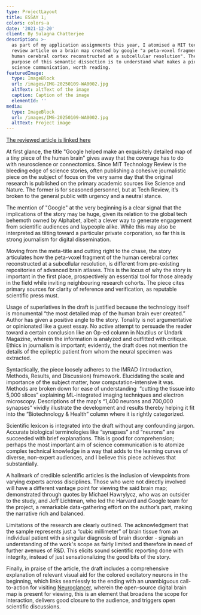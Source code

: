```yaml
---
type: ProjectLayout
title: ESSAY 1;
colors: colors-a
date: '2021-12-20'
client: By Sulagna Chatterjee
description: >-
  as part of my application assignments this year, I atomised a MIT technology
  review article on a brain map created by google "a peta-voxel fragment of the
  human cerebral cortex reconstructed at a subcellular resolution". The only
  purpose of this semantic dissection is to understand what makes a piece of
  science communication, worth reading.
featuredImage:
  type: ImageBlock
  url: /images/IMG-20250109-WA0002.jpg
  altText: altText of the image
  caption: Caption of the image
  elementId: ''
media:
  type: ImageBlock
  url: /images/IMG-20250109-WA0002.jpg
  altText: Project image
---
```



[The reviewed article is linked here](https://www.technologyreview.com/2024/05/09/1092223/google-map-cubic-millimeter-human-brain/)

At first glance, the title "Google helped make an exquisitely detailed map of a tiny piece of the human brain" gives away that the coverage has to do with neuroscience or connectomics. Since MIT Technology Review is the bleeding edge of science stories, often publishing a cohesive journalistic piece on the subject of focus on the very same day that the original research is published on the primary academic sources like Science and Nature. The former is for seasoned personnel, but at Tech Review, it’s broken to the general public with urgency and a neutral stance.

The mention of "Google" at the very beginning is a clear signal that the implications of the story may be huge, given its relation to the global tech behemoth owned by Alphabet, albeit a clever way to generate engagement from scientific audiences and laypeople alike. While this may also be interpreted as tilting toward a particular private corporation, so far this is strong journalism for digital dissemination.

Moving from the meta-title and cutting right to the chase, the story articulates how the peta-voxel fragment of the human cerebral cortex reconstructed at a subcellular resolution, is different from pre-existing repositories of advanced brain atlases. This is the locus of why the story is important in the first place, prospectively an essential tool for those already in the field while inviting neighbouring research cohorts. The piece cites primary sources for clarity of reference and verification, as reputable scientific press must.

Usage of superlatives in the draft is justified because the technology itself is monumental “the most detailed map of the human brain ever created.” Author has given a positive angle to the story. Tonality is not argumentative or opinionated like a guest essay. No active attempt to persuade the reader toward a certain conclusion like an Op-ed column in Nautilus or Undark Magazine, wherein the information is analyzed and outfitted with critique. Ethics in journalism is important; evidently, the draft does not mention the details of the epileptic patient from whom the neural specimen was extracted.

Syntactically, the piece loosely adheres to the IMRAD (Introduction, Methods, Results, and Discussion) framework. Elucidating the scale and importance of the subject matter, how computation-intensive it was. Methods are broken down for ease of understanding  “cutting the tissue into 5,000 slices” explaining ML-integrated imaging techniques and electron microscopy. Descriptions of the map's “1,400 neurons and 700,000 synapses” vividly illustrate the development and results thereby helping it fit into the “Biotechnology & Health” column where it is rightly categorized.

Scientific lexicon is integrated into the draft without any confounding jargon. Accurate biological terminologies like “synapses” and “neurons” are succeeded with brief explanations. This is good for comprehension; perhaps the most important aim of science communication is to atomize complex technical knowledge in a way that adds to the learning curves of diverse, non-expert audiences, and I believe this piece achieves that substantially.

A hallmark of credible scientific articles is the inclusion of viewpoints from varying experts across disciplines. Those who were not directly involved will have a different vantage point for viewing the said brain map; demonstrated through quotes by Michael Hawrylycz, who was an outsider to the study, and Jeff Lichtman, who led the Harvard and Google team for the project, a remarkable data-gathering effort on the author’s part, making the narrative rich and balanced.

Limitations of the research are clearly outlined. The acknowledgment that the sample represents just a “cubic millimeter” of brain tissue from an individual patient with a singular diagnosis of brain disorder - signals an understanding of the work's scope as fairly limited and therefore in need of further avenues of R\&D. This elicits sound scientific reporting done with integrity, instead of just sensationalizing the good bits of the story.

Finally, in praise of the article, the draft includes a comprehensive explanation of relevant visual aid for the colored excitatory neurons in the beginning, which links seamlessly to the ending with an unambiguous call-to-action for visiting [Neuroglancer](https://h01-release.storage.googleapis.com/landing.html), wherein the open-source digital brain map is present for viewing, this is an element that broadens the scope for interaction, delivers good closure to the audience, and triggers open scientific discussions.





